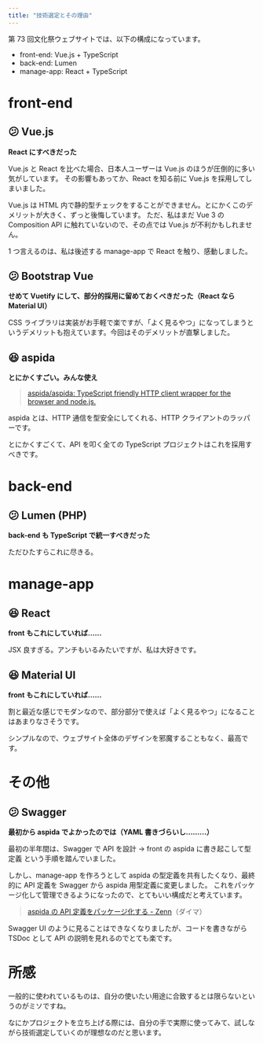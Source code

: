 ```yaml
---
title: "技術選定とその理由"
---
```


第 73 回文化祭ウェブサイトでは、以下の構成になっています。

- front-end: Vue.js + TypeScript
- back-end: Lumen
- manage-app: React + TypeScript

# front-end

## 😕 Vue.js

**React にすべきだった**

Vue.js と React を比べた場合、日本人ユーザーは Vue.js のほうが圧倒的に多い気がしています。
その影響もあってか、React を知る前に Vue.js を採用してしまいました。

Vue.js は HTML 内で静的型チェックをすることができません。とにかくこのデメリットが大きく、ずっと後悔しています。
ただ、私はまだ Vue 3 の Composition API に触れていないので、その点では Vue.js が不利かもしれません。

1 つ言えるのは、私は後述する manage-app で React を触り、感動しました。

## 😕 Bootstrap Vue

**せめて Vuetify にして、部分的採用に留めておくべきだった（React なら Material UI）**

CSS ライブラリは実装がお手軽で楽ですが、「よく見るやつ」になってしまうというデメリットも抱えています。今回はそのデメリットが直撃しました。

## 😆 aspida

**とにかくすごい。みんな使え**

> [aspida/aspida: TypeScript friendly HTTP client wrapper for the browser and node\.js\.](https://github.com/aspida/aspida)

aspida とは、HTTP 通信を型安全にしてくれる、HTTP クライアントのラッパーです。

とにかくすごくて、API を叩く全ての TypeScript プロジェクトはこれを採用すべきです。

# back-end

## 😕 Lumen (PHP)

**back-end も TypeScript で統一すべきだった**

ただひたすらこれに尽きる。

# manage-app

## 😆 React

**front もこれにしていれば……**

JSX 良すぎる。アンチもいるみたいですが、私は大好きです。

## 😆 Material UI

**front もこれにしていれば……**

割と最近な感じでモダンなので、部分部分で使えば「よく見るやつ」になることはあまりなさそうです。

シンプルなので、ウェブサイト全体のデザインを邪魔することもなく、最高です。

# その他

## 😕 Swagger

**最初から aspida でよかったのでは（YAML 書きづらいし………）**

最初の半年間は、Swagger で API を設計 → front の aspida に書き起こして型定義 という手順を踏んでいました。

しかし、manage-app を作ろうとして aspida の型定義を共有したくなり、最終的に API 定義を Swagger から aspida 用型定義に変更しました。
これをパッケージ化して管理できるようになったので、とてもいい構成だと考えています。

> [aspida の API 定義をパッケージ化する - Zenn](https://zenn.dev/su8ru/articles/aspida-api-definition-to-package)（ダイマ）

Swagger UI のように見ることはできなくなりましたが、コードを書きながら TSDoc として API の説明を見れるのでとても楽です。

# 所感

一般的に使われているものは、自分の使いたい用途に合致するとは限らないというのがミソですね。

なにかプロジェクトを立ち上げる際には、自分の手で実際に使ってみて、試しながら技術選定していくのが理想なのだと思います。
